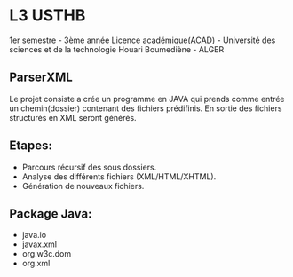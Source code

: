 # L3 USTHB
1er semestre - 3ème année Licence académique(ACAD) - Université des sciences et de la technologie Houari Boumediène - ALGER

## ParserXML
Le projet consiste a crée un programme en JAVA qui prends comme entrée un chemin(dossier) contenant des fichiers prédifinis. En sortie des fichiers structurés en XML seront générés.

## Etapes:
- Parcours récursif des sous dossiers.
- Analyse des différents fichiers (XML/HTML/XHTML).
- Génération de nouveaux fichiers.

## Package Java:
- java.io
- javax.xml
- org.w3c.dom
- org.xml

